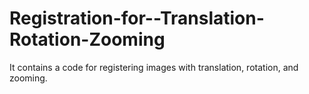 # Registration-for--Translation-Rotation-Zooming
It contains a code for registering images with translation, rotation, and zooming.
